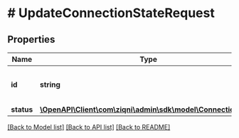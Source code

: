 # # UpdateConnectionStateRequest

## Properties

Name | Type | Description | Notes
------------ | ------------- | ------------- | -------------
**id** | **string** | A unique system generated identifier |
**status** | [**\OpenAPI\Client\com\ziqni\admin\sdk\model\ConnectionState**](ConnectionState.md) |  |

[[Back to Model list]](../../README.md#models) [[Back to API list]](../../README.md#endpoints) [[Back to README]](../../README.md)
